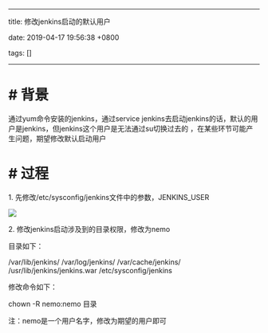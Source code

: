 
---

title: 修改jenkins启动的默认用户

date: 2019-04-17 19:56:38 +0800

tags: []

---
\# 背景
=====

通过yum命令安装的jenkins，通过service jenkins去启动jenkins的话，默认的用户是jenkins，但jenkins这个用户是无法通过su切换过去的 ，在某些环节可能产生问题，期望修改默认启动用户

\# 过程
=====

1\. 先修改/etc/sysconfig/jenkins文件中的参数，JENKINS\_USER

![](https://cdn.nlark.com/yuque/0/2019/png/92887/1555502187913-44f286e4-a6cf-44c1-a998-db25176034e4.png)

2\. 修改jenkins启动涉及到的目录权限，修改为nemo

目录如下：

/var/lib/jenkins/
/var/log/jenkins/
/var/cache/jenkins/
/usr/lib/jenkins/jenkins.war /etc/sysconfig/jenkins

修改命令如下：

chown -R nemo:nemo 目录

注：nemo是一个用户名字，修改为期望的用户即可
